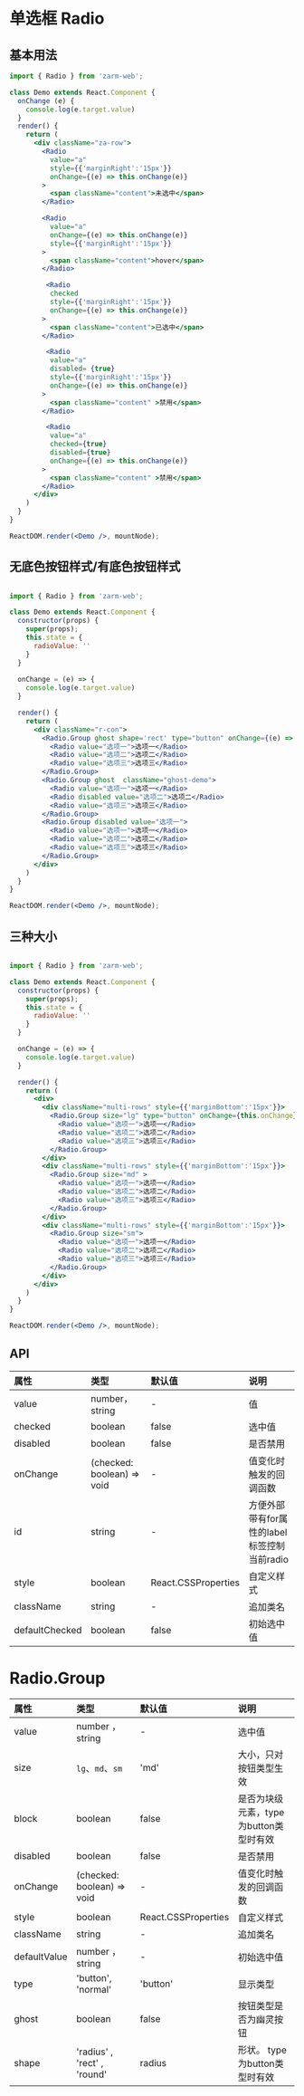 # 单选框 Radio 


## 基本用法

```jsx
import { Radio } from 'zarm-web';

class Demo extends React.Component {
  onChange (e) {
    console.log(e.target.value)
  }
  render() {
    return (
      <div className="za-row">
        <Radio
          value="a"
          style={{'marginRight':'15px'}}
          onChange={(e) => this.onChange(e)}
        >
          <span className="content">未选中</span>
        </Radio>

        <Radio
          value="a"
          onChange={(e) => this.onChange(e)}
          style={{'marginRight':'15px'}}
        >
          <span className="content">hover</span>
        </Radio>

         <Radio
          checked
          style={{'marginRight':'15px'}}
          onChange={(e) => this.onChange(e)}
        >
          <span className="content">已选中</span>
        </Radio>

         <Radio
          value="a"
          disabled= {true}
          style={{'marginRight':'15px'}}
          onChange={(e) => this.onChange(e)}
        >
          <span className="content" >禁用</span>
        </Radio>

         <Radio
          value="a"
          checked={true}
          disabled={true}
          onChange={(e) => this.onChange(e)}
        >
          <span className="content" >禁用</span>
        </Radio>
      </div>
    )
  }
}

ReactDOM.render(<Demo />, mountNode);
```

## 无底色按钮样式/有底色按钮样式
```jsx

import { Radio } from 'zarm-web';

class Demo extends React.Component {
  constructor(props) {
    super(props);
    this.state = {
      radioValue: ''
    }
  }
  
  onChange = (e) => {
    console.log(e.target.value)
  }

  render() {
    return (
      <div className="r-con">
        <Radio.Group ghost shape='rect' type="button" onChange={(e) => this.onChange(e)}>
          <Radio value="选项一">选项一</Radio>
          <Radio value="选项二">选项二</Radio>
          <Radio value="选项三">选项三</Radio>
        </Radio.Group>
        <Radio.Group ghost  className="ghost-demo">
          <Radio value="选项一">选项一</Radio>
          <Radio disabled value="选项二">选项二</Radio>
          <Radio value="选项三">选项三</Radio>
        </Radio.Group>
        <Radio.Group disabled value="选项一">
          <Radio value="选项一">选项一</Radio>
          <Radio value="选项二">选项二</Radio>
          <Radio value="选项三">选项三</Radio>
        </Radio.Group>
      </div>
    )
  }
}

ReactDOM.render(<Demo />, mountNode);
```

## 三种大小

```jsx

import { Radio } from 'zarm-web';

class Demo extends React.Component {
  constructor(props) {
    super(props);
    this.state = {
      radioValue: ''
    }
  }

  onChange = (e) => {
    console.log(e.target.value)
  }

  render() {
    return (
      <div>
        <div className="multi-rows" style={{'marginBottom':'15px'}}>
          <Radio.Group size="lg" type="button" onChange={this.onChange}>
            <Radio value="选项一">选项一</Radio>
            <Radio value="选项二">选项二</Radio>
            <Radio value="选项三">选项三</Radio>
          </Radio.Group>
        </div>
        <div className="multi-rows" style={{'marginBottom':'15px'}}>
          <Radio.Group size="md" >
            <Radio value="选项一">选项一</Radio>
            <Radio value="选项二">选项二</Radio>
            <Radio value="选项三">选项三</Radio>
          </Radio.Group>
        </div>
        <div className="multi-rows" style={{'marginBottom':'15px'}}>
          <Radio.Group size="sm">
            <Radio value="选项一">选项一</Radio>
            <Radio value="选项二">选项二</Radio>
            <Radio value="选项三">选项三</Radio>
          </Radio.Group>
        </div>
      </div>
    )
  }
}

ReactDOM.render(<Demo />, mountNode);
```
## API

| 属性 | 类型 | 默认值 | 说明 |
| :--- | :--- | :--- | :--- |
| value | number，string | - | 值 |
| checked | boolean | false | 选中值 |
| disabled | boolean | false | 是否禁用|
| onChange | (checked: boolean) => void | - | 值变化时触发的回调函数 |
| id | string | - | 方便外部带有for属性的label标签控制当前radio |
| style | boolean | React.CSSProperties | 自定义样式 |
| className | string | - | 追加类名 |
| defaultChecked | boolean | false | 初始选中值|

# Radio.Group

| 属性 | 类型 | 默认值 | 说明 |
| :--- | :--- | :--- | :--- |
| value | number ， string | - | 选中值 |
| size | `lg`、`md`、`sm` | 'md' | 大小，只对按钮类型生效  |
| block | boolean | false | 是否为块级元素，type为button类型时有效 |
| disabled | boolean | false | 是否禁用|
| onChange | (checked: boolean) => void | - | 值变化时触发的回调函数 |
| style | boolean | React.CSSProperties | 自定义样式 |
| className | string | - | 追加类名 |
| defaultValue | number ， string | - | 初始选中值|
| type | 'button', 'normal' | 'button' | 显示类型|
| ghost | boolean | false | 按钮类型是否为幽灵按钮|
| shape | 'radius' , 'rect' , 'round' | radius | 形状。 type为button类型时有效|
